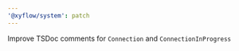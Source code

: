 ```yaml
---
'@xyflow/system': patch
---
```


Improve TSDoc comments for `Connection` and `ConnectionInProgress`
